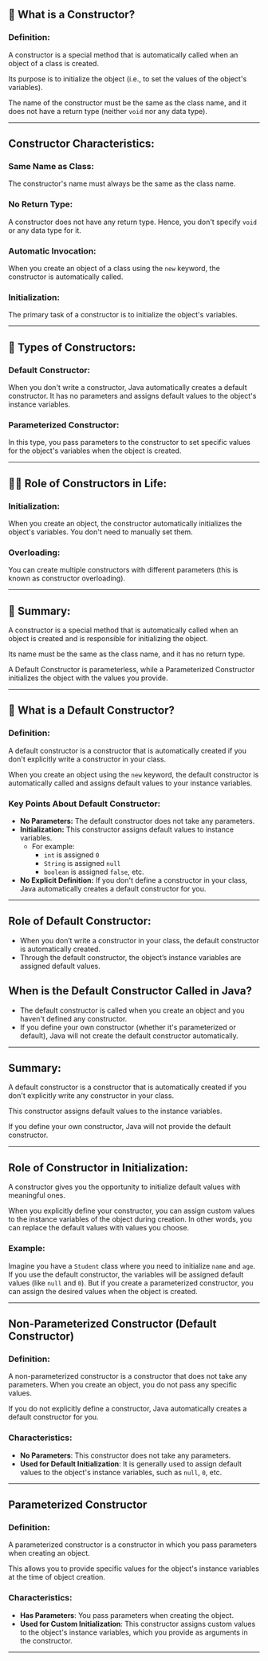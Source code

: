 ## 🚗 What is a Constructor?

### Definition:
A constructor is a special method that is automatically called when an object of a class is created.

Its purpose is to initialize the object (i.e., to set the values of the object's variables).

The name of the constructor must be the same as the class name, and it does not have a return type (neither `void` nor any data type).

---

## Constructor Characteristics:

### Same Name as Class:
The constructor's name must always be the same as the class name.

### No Return Type:
A constructor does not have any return type. Hence, you don't specify `void` or any data type for it.

### Automatic Invocation:
When you create an object of a class using the `new` keyword, the constructor is automatically called.

### Initialization:
The primary task of a constructor is to initialize the object's variables.

---

## 🚗 Types of Constructors:

### Default Constructor:
When you don't write a constructor, Java automatically creates a default constructor. It has no parameters and assigns default values to the object's instance variables.

### Parameterized Constructor:
In this type, you pass parameters to the constructor to set specific values for the object's variables when the object is created.

---

## 🧑‍💻 Role of Constructors in Life:

### Initialization:
When you create an object, the constructor automatically initializes the object's variables. You don't need to manually set them.

### Overloading:
You can create multiple constructors with different parameters (this is known as constructor overloading).

---

## 🧠 Summary:
A constructor is a special method that is automatically called when an object is created and is responsible for initializing the object.

Its name must be the same as the class name, and it has no return type.

A Default Constructor is parameterless, while a Parameterized Constructor initializes the object with the values you provide.

---

## 🚗 What is a Default Constructor?

### Definition:
A default constructor is a constructor that is automatically created if you don't explicitly write a constructor in your class.

When you create an object using the `new` keyword, the default constructor is automatically called and assigns default values to your instance variables.

### Key Points About Default Constructor:

- **No Parameters:** The default constructor does not take any parameters.
- **Initialization:** This constructor assigns default values to instance variables. 
    - For example: 
        - `int` is assigned `0`
        - `String` is assigned `null`
        - `boolean` is assigned `false`, etc.
- **No Explicit Definition:** If you don't define a constructor in your class, Java automatically creates a default constructor for you.

---

## Role of Default Constructor:

- When you don’t write a constructor in your class, the default constructor is automatically created.
- Through the default constructor, the object’s instance variables are assigned default values.

## When is the Default Constructor Called in Java?
- The default constructor is called when you create an object and you haven't defined any constructor.
- If you define your own constructor (whether it's parameterized or default), Java will not create the default constructor automatically.

---

## Summary:
A default constructor is a constructor that is automatically created if you don't explicitly write any constructor in your class. 

This constructor assigns default values to the instance variables.

If you define your own constructor, Java will not provide the default constructor.

---

## Role of Constructor in Initialization:

A constructor gives you the opportunity to initialize default values with meaningful ones. 

When you explicitly define your constructor, you can assign custom values to the instance variables of the object during creation. In other words, you can replace the default values with values you choose.

### Example:
Imagine you have a `Student` class where you need to initialize `name` and `age`. If you use the default constructor, the variables will be assigned default values (like `null` and `0`). But if you create a parameterized constructor, you can assign the desired values when the object is created.

---

## Non-Parameterized Constructor (Default Constructor)

### Definition:
A non-parameterized constructor is a constructor that does not take any parameters. When you create an object, you do not pass any specific values.

If you do not explicitly define a constructor, Java automatically creates a default constructor for you.

### Characteristics:
- **No Parameters**: This constructor does not take any parameters.
- **Used for Default Initialization**: It is generally used to assign default values to the object's instance variables, such as `null`, `0`, etc.

---

## Parameterized Constructor

### Definition:
A parameterized constructor is a constructor in which you pass parameters when creating an object.

This allows you to provide specific values for the object's instance variables at the time of object creation.

### Characteristics:
- **Has Parameters**: You pass parameters when creating the object.
- **Used for Custom Initialization**: This constructor assigns custom values to the object's instance variables, which you provide as arguments in the constructor.

--- 


